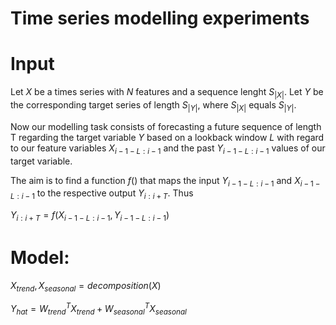 # Time series modelling experiments

# Input

Let $X$ be a times series with $N$ features and a sequence lenght $S_{|X|}$. 
Let $Y$ be the corresponding target series of length $S_{|Y|}$, where $S_{|X|}$ equals $S_{|Y|}$. 

Now our modelling task consists of forecasting a future sequence of length T regarding the target variable $Y$ based on a lookback window $L$
with regard to our feature variables $X_{i-1-L:i-1}$ and the past $Y_{i-1-L:i-1}$ values of our target variable. 

The aim is to find a function $f()$ that maps the input $Y_{i-1-L:i-1}$ and $X_{i-1-L:i-1}$ to the respective output $Y_{i:i+T}$. 
Thus 

$Y_{i:i+T} = f(X_{i-1-L:i-1}, Y_{i-1-L:i-1})$


# Model: 

$X_{trend}, X_{seasonal} = decomposition(X)$

$Y_{hat} = W_{trend}^T X_{trend} + W_{seasonal}^T X_{seasonal}$